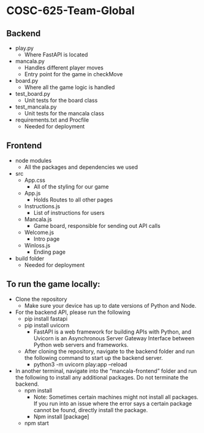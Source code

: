 # COSC-625-Team-Global
## Backend
  * play.py
    *  Where FastAPI is located
  * mancala.py
    *  Handles different player moves
    *  Entry point for the game in checkMove
  * board.py
    *  Where all the game logic is handled
  * test_board.py
    *  Unit tests for the board class
  * test_mancala.py
    *  Unit tests for the mancala class
  * requirements.txt and Procfile
    *  Needed for deployment 
## Frontend 
  * node modules
    *  All the packages and dependencies we used
  * src
    *  App.css
        * All of the styling for our game
    *  App.js
        * Holds Routes to all other pages 
    *  Instructions.js
        * List of instructions for users 
    *  Mancala.js
        * Game board, responsible for sending out API calls 
    *  Welcome.js
        * Intro page 
    *  Winloss.js
        * Ending page 
  * build folder
    *  Needed for deployment

## To run the game locally:
  * Clone the repository
     * Make sure your device has up to date versions of Python and Node.  
  * For the backend API, please run the following  
     * pip install fastapi
     * pip install uvicorn 
        * FastAPI is a web framework for building APIs with Python, and Uvicorn is an Asynchronous Server Gateway Interface between Python web servers and frameworks.  
     * After cloning the repository, navigate to the backend folder and run the following command to start up the backend server.
       * python3 -m uvicorn play:app –reload
  * In another terminal, navigate into the “mancala-frontend” folder and run the following to install any additional packages. Do not terminate the backend.
    * npm install
       * Note: Sometimes certain machines might not install all packages. If you run into an issue where the error says a certain package cannot be found, directly install the package.
       * Npm install [package]
    * npm start  
   
